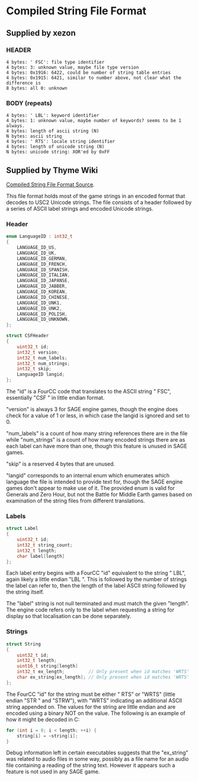 # Compiled String File Format

## Supplied by xezon

### HEADER

```text
4 bytes: ' FSC': file type identifier
4 bytes: 3: unknown value, maybe file type version
4 bytes: 0x1916: 6422, could be number of string table entries
4 bytes: 0x1915: 6421, similar to number above, not clear what the difference is
8 bytes: all 0: unknown
```

### BODY (repeats)

```text
4 bytes: ' LBL': keyword identifier
4 bytes: 1: unknown value, maybe number of keywords? seems to be 1 always.
4 bytes: length of ascii string (N)
N bytes: ascii string
4 bytes: ' RTS': locale string identifier
4 bytes: length of unicode string (N)
N bytes: unicode string: XOR'ed by 0xFF
```

## Supplied by Thyme Wiki

[Compiled String File Format Source](https://github.com/TheAssemblyArmada/Thyme/wiki/Compiled-String-File-Format).

This file format holds most of the game strings in an encoded format that decodes to USC2 Unicode strings. The file
consists of a header followed by a series of ASCII label strings and encoded Unicode strings.

### Header

```c++
enum LanguageID : int32_t
{
    LANGUAGE_ID_US,
    LANGUAGE_ID_UK,
    LANGUAGE_ID_GERMAN,
    LANGUAGE_ID_FRENCH,
    LANGUAGE_ID_SPANISH,
    LANGUAGE_ID_ITALIAN,
    LANGUAGE_ID_JAPANSE,
    LANGUAGE_ID_JABBER,
    LANGUAGE_ID_KOREAN,
    LANGUAGE_ID_CHINESE,
    LANGUAGE_ID_UNK1,
    LANGUAGE_ID_UNK2,
    LANGUAGE_ID_POLISH,
    LANGUAGE_ID_UNKNOWN,
};

struct CSFHeader
{
    uint32_t id;
    int32_t version;
    int32_t num_labels;
    int32_t num_strings;
    int32_t skip;
    LanguageID langid;
};
```

The "id" is a FourCC code that translates to the ASCII string " FSC", essentially "CSF " in little endian format.

"version" is always 3 for SAGE engine games, though the engine does check for a value of 1 or less, in which case the
langid is ignored and set to 0.

"num_labels" is a count of how many string references there are in the file while "num_strings" is a count of how many
encoded strings there are as each label can have more than one, though this feature is unused in SAGE games.

"skip" is a reserved 4 bytes that are unused.

"langid" corresponds to an internal enum which enumerates which language the file is intended to provide text for,
though the SAGE engine games don't appear to make use of it. The provided enum is valid for Generals and Zero Hour, but
not the Battle for Middle Earth games based on examination of the string files from different translations.

### Labels

```c++
struct Label
{
    uint32_t id;
    int32_t string_count;
    int32_t length;
    char label[length]
};
```

Each label entry begins with a FourCC "id" equivalent to the string " LBL", again likely a little endian "LBL ". This is
followed by the number of strings the label can refer to, then the length of the label ASCII string followed by the
string itself.

The "label" string is not null terminated and must match the given "length". The engine code refers only to the label
when requesting a string for display so that localisation can be done separately.

### Strings

```c++
struct String
{
    uint32_t id;
    int32_t length;
    uint16_t string[length]
    int32_t ex_length;         // Only present when id matches 'WRTS'
    char ex_string[ex_length]; // Only present when id matches 'WRTS'
};
```

The FourCC "id" for the string must be either " RTS" or "WRTS" (little endian "STR " and "STRW"), with "WRTS" indicating
an additional ASCII string appended on. The values for the string are little endian and are encoded using a binary NOT
on the value. The following is an example of how it might be decoded in C:

```c++
for (int i = 0; i < length; ++i) {
    string[i] = ~string[i];
}
```

Debug information left in certain executables suggests that the "ex_string" was related to audio files in some way,
possibly as a file name for an audio file containing a reading of the string text. However it appears such a feature is
not used in any SAGE game.
